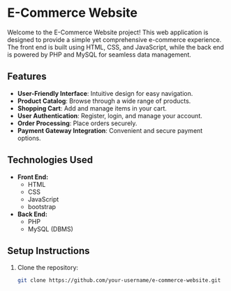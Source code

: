 # E-Commerce Website

Welcome to the E-Commerce Website project! This web application is designed to provide a simple yet comprehensive e-commerce experience. The front end is built using HTML, CSS, and JavaScript, while the back end is powered by PHP and MySQL for seamless data management.

## Features

- **User-Friendly Interface**: Intuitive design for easy navigation.
- **Product Catalog**: Browse through a wide range of products.
- **Shopping Cart**: Add and manage items in your cart.
- **User Authentication**: Register, login, and manage your account.
- **Order Processing**: Place orders securely.
- **Payment Gateway Integration**: Convenient and secure payment options.

## Technologies Used

- **Front End:**
  - HTML
  - CSS
  - JavaScript
  - bootstrap
- **Back End:**
  - PHP
  - MySQL (DBMS)

## Setup Instructions

1. Clone the repository:
   ```bash
   git clone https://github.com/your-username/e-commerce-website.git
